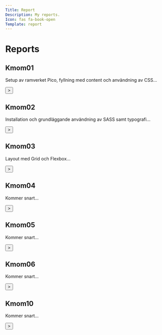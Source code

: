 ```yaml
---
Title: Report
Description: My reports.
Icon: fas fa-book-open
Template: report
---
```


Reports
========

<div class="kmom-box">
    <div class="box-header">
        <h2>Kmom01</h2>
    </div>
    <div class="box-main">
        <p>Setup av ramverket Pico, fyllning med content och användning av CSS...</p>
    </div>
    <div class="box-footer">
        <a href="report/kmom01"><button>></button></a>
    </div>
</div>

<div class="kmom-box">
    <div class="box-header">
        <h2>Kmom02</h2>
    </div>
    <div class="box-main">
    <p>Installation och grundläggande användning av SASS samt typografi...</p>
    </div>
    <div class="box-footer">
        <a href="report/kmom02"><button>></button></a>
    </div>
</div>

<div class="kmom-box">
    <div class="box-header">
        <h2>Kmom03</h2>
    </div>
    <div class="box-main">
        <p>Layout med Grid och Flexbox...</p>
    </div>
    <div class="box-footer">
        <a href="report/kmom03"><button>></button></a>
    </div>
</div>

<div class="kmom-box">
    <div class="box-header">
        <h2>Kmom04</h2>
    </div>
    <div class="box-main">
        <p>Kommer snart...</p>
    </div>
    <div class="box-footer">
        <a href="report/kmom04"><button>></button></a>
    </div>
</div>

<div class="kmom-box">
    <div class="box-header">
        <h2>Kmom05</h2>
    </div>
    <div class="box-main">
        <p>Kommer snart...</p>
    </div>
    <div class="box-footer">
        <a href="report/kmom05"><button>></button></a>
    </div>
</div>

<div class="kmom-box">
    <div class="box-header">
        <h2>Kmom06</h2>
    </div>
    <div class="box-main">
        <p>Kommer snart...</p>
    </div>
    <div class="box-footer">
        <a href="report/kmom06"><button>></button></a>
    </div>
</div>

<div class="kmom-box project">
    <div class="box-header">
        <h2>Kmom10</h2>
    </div>
    <div class="box-main">
        <p>Kommer snart...</p>
    </div>
    <div class="box-footer">
        <a href="report/kmom10"><button>></button></a>
    </div>
</div>
